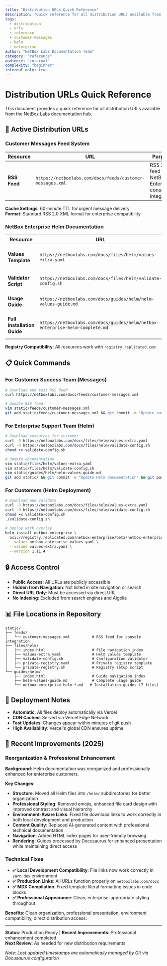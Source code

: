 ```yaml
---
title: "Distribution URLs Quick Reference"
description: "Quick reference for all distribution URLs available from the documentation hub"
tags:
  - distribution
  - urls
  - reference
  - customer-messages
  - helm
  - enterprise
author: "NetBox Labs Documentation Team"
category: "reference"
audience: "internal"
complexity: "beginner"
internal_only: true
---
```


# Distribution URLs Quick Reference

This document provides a quick reference for all distribution URLs available from the NetBox Labs documentation hub.

## 🔗 Active Distribution URLs

### Customer Messages Feed System

| Resource | URL | Purpose |
|----------|-----|---------|
| **RSS Feed** | `https://netboxlabs.com/docs/feeds/customer-messages.xml` | RSS 2.0 feed for NetBox Enterprise console integration |

**Cache Settings**: 60-minute TTL for urgent message delivery  
**Format**: Standard RSS 2.0 XML format for enterprise compatibility

### NetBox Enterprise Helm Documentation

| Resource | URL | Purpose |
|----------|-----|---------|
| **Values Template** | `https://netboxlabs.com/docs/files/helm/values-extra.yaml` | Customer customization overlay template |
| **Validator Script** | `https://netboxlabs.com/docs/files/helm/validate-config.sh` | Configuration validation script |
| **Usage Guide** | `https://netboxlabs.com/docs/guides/helm/helm-values-guide.md` | Complete deployment documentation |
| **Full Installation Guide** | `https://netboxlabs.com/docs/guides/helm/netbox-enterprise-helm-complete.md` | Comprehensive A-Z installation guide (1400+ lines) |

**Registry Compatibility**: All resources work with `registry.replicated.com`

## 📋 Quick Commands

### For Customer Success Team (Messages)
```bash
# Download and test RSS feed
curl https://netboxlabs.com/docs/feeds/customer-messages.xml

# Update RSS feed
vim static/feeds/customer-messages.xml
git add static/feeds/customer-messages.xml && git commit -m "Update customer messages" && git push
```

### For Enterprise Support Team (Helm)
```bash
# Download resources for customer
curl -O https://netboxlabs.com/docs/files/helm/values-extra.yaml
curl -O https://netboxlabs.com/docs/files/helm/validate-config.sh
chmod +x validate-config.sh

# Update documentation
vim static/files/helm/values-extra.yaml
vim static/files/helm/validate-config.sh
vim static/guides/helm/helm-values-guide.md
git add static/ && git commit -m "Update Helm documentation" && git push
```

### For Customers (Helm Deployment)
```bash
# Download and validate
curl -O https://netboxlabs.com/docs/files/helm/values-extra.yaml
curl -O https://netboxlabs.com/docs/files/helm/validate-config.sh
chmod +x validate-config.sh
./validate-config.sh

# Deploy with overlay
helm install netbox-enterprise \
  oci://registry.replicated.com/netbox-enterprise/beta/netbox-enterprise \
  --values netbox-enterprise-values.yaml \
  --values values-extra.yaml \
  --version 1.11.4
```

## 🔒 Access Control

- **Public Access**: All URLs are publicly accessible
- **Hidden from Navigation**: Not listed in site navigation or search
- **Direct URL Only**: Must be accessed via direct URL
- **No Indexing**: Excluded from search engines and Algolia

## 📊 File Locations in Repository

```
static/
├── feeds/
│   └── customer-messages.xml          # RSS feed for console integration
├── files/helm/
│   ├── index.html                     # File navigation index
│   ├── values-extra.yaml              # Helm values template
│   ├── validate-config.sh             # Configuration validator
│   ├── private-registry.yaml          # Private registry template
│   └── private-registry.sh            # Registry setup script
└── guides/helm/
    ├── index.html                     # Guide navigation index
    ├── helm-values-guide.md           # Complete usage guide
    └── netbox-enterprise-helm-*.md   # Installation guides (7 files)
```

## 🚀 Deployment Notes

- **Automatic**: All files deploy automatically via Vercel
- **CDN Cached**: Served via Vercel Edge Network
- **Fast Updates**: Changes appear within minutes of git push
- **High Availability**: Vercel's global CDN ensures uptime

## 📂 Recent Improvements (2025)

### **Reorganization & Professional Enhancement**
**Background**: Helm documentation was reorganized and professionally enhanced for enterprise customers.

**Key Changes**:
- **Structure**: Moved all Helm files into `/helm/` subdirectories for better organization
- **Professional Styling**: Removed emojis, enhanced file card design with improved contrast and visual hierarchy
- **Environment-Aware Links**: Fixed file download links to work correctly in both local development and production
- **Content Quality**: Replaced AI-generated content with professional technical documentation
- **Navigation**: Added HTML index pages for user-friendly browsing
- **Rendering**: Guides processed by Docusaurus for enhanced presentation while maintaining direct access

### **Technical Fixes**
- **✅ Local Development Compatibility**: File links now work correctly in `yarn dev` environment
- **✅ Production Links**: All URLs function properly on `netboxlabs.com/docs`
- **✅ MDX Compilation**: Fixed template literal formatting issues in code blocks
- **✅ Professional Appearance**: Clean, enterprise-appropriate styling throughout

**Benefits**: Clean organization, professional presentation, environment compatibility, direct distribution access.

---

**Status**: Production Ready | **Recent Improvements**: Professional enhancement completed  
**Next Review**: As needed for new distribution requirements 

*Note: Last updated timestamps are automatically managed by Git via Docusaurus configuration* 